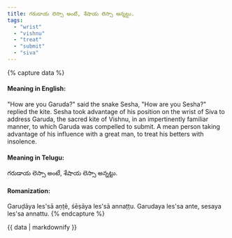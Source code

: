 ```yaml
---
title: గరుడాయ లెస్సా అంటే, శేషాయ లెస్సా అన్నట్టు.
tags:
  - "wrist"
  - "vishnu"
  - "treat"
  - "submit"
  - "siva"
---
```


{% capture data %}
#### Meaning in English:
"How are you Garuda?" said the snake Sesha, "How are you Sesha?" replied the kite.
Sesha took advantage of his position on the wrist of Siva to address Garuda, the sacred kite of Vishnu, in an impertinently familiar manner, to which Garuda was compelled to submit.
A mean person taking advantage of his influence with a great man, to treat his betters with insolence.

#### Meaning in Telugu:
గరుడాయ లెస్సా అంటే, శేషాయ లెస్సా అన్నట్టు.

#### Romanization:
Garuḍāya les'sā aṇṭē, śēṣāya les'sā annaṭṭu.
Garudaya les'sa ante, sesaya les'sa annattu.
{% endcapture %}

{{ data | markdownify }}

